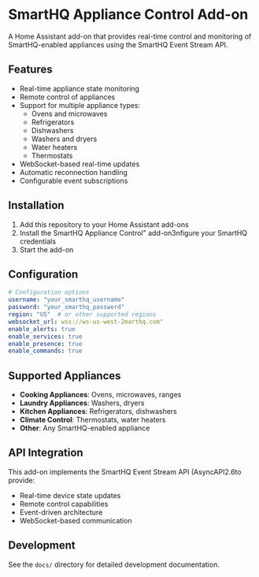 # SmartHQ Appliance Control Add-on

A Home Assistant add-on that provides real-time control and monitoring of SmartHQ-enabled appliances using the SmartHQ Event Stream API.

## Features

- Real-time appliance state monitoring
- Remote control of appliances
- Support for multiple appliance types:
  - Ovens and microwaves
  - Refrigerators
  - Dishwashers
  - Washers and dryers
  - Water heaters
  - Thermostats
- WebSocket-based real-time updates
- Automatic reconnection handling
- Configurable event subscriptions

## Installation

1. Add this repository to your Home Assistant add-ons
2. Install the SmartHQ Appliance Control" add-on3nfigure your SmartHQ credentials
4. Start the add-on

## Configuration

```yaml
# Configuration options
username: "your_smarthq_username"
password: "your_smarthq_password"
region: "US"  # or other supported regions
websocket_url: wss://ws-us-west-2marthq.com"
enable_alerts: true
enable_services: true
enable_presence: true
enable_commands: true
```

## Supported Appliances

- **Cooking Appliances**: Ovens, microwaves, ranges
- **Laundry Appliances**: Washers, dryers
- **Kitchen Appliances**: Refrigerators, dishwashers
- **Climate Control**: Thermostats, water heaters
- **Other**: Any SmartHQ-enabled appliance

## API Integration

This add-on implements the SmartHQ Event Stream API (AsyncAPI2.6to provide:
- Real-time device state updates
- Remote control capabilities
- Event-driven architecture
- WebSocket-based communication

## Development

See the `docs/` directory for detailed development documentation. 
